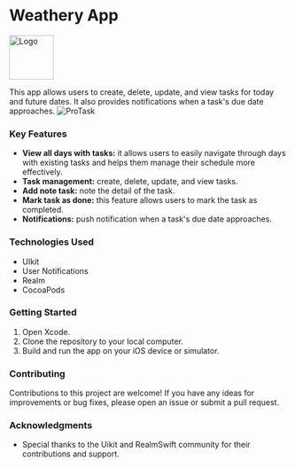 # Weathery App
<img src="https://github.com/user-attachments/assets/350c5436-c415-493b-9753-ee97b36900fa" alt="Logo" width="80" height="80">

This app allows users to create, delete, update, and view tasks for today and future dates. It also provides
notifications when a task's due date approaches.
![ProTask](https://github.com/user-attachments/assets/83cd0ee1-cabe-46ea-8bb7-01fbdb41046d)



### Key Features

- **View all days with tasks:** it allows users to easily navigate through days with existing tasks and helps them manage their schedule more effectively.
- **Task management:** create, delete, update, and view tasks.
- **Add note task:** note the detail of the task.
- **Mark task as done:** this feature allows users to mark the task as completed.
- **Notifications:** push notification when a task's due date approaches.
### Technologies Used

- UIkit
- User Notifications
- Realm
- CocoaPods

### Getting Started

1. Open Xcode.
2. Clone the repository to your local computer.
3. Build and run the app on your iOS device or simulator.

### Contributing

Contributions to this project are welcome! If you have any ideas for improvements or bug fixes, please open an issue or submit a pull request.

### Acknowledgments
- Special thanks to the Uikit and RealmSwift community for their contributions and support.
